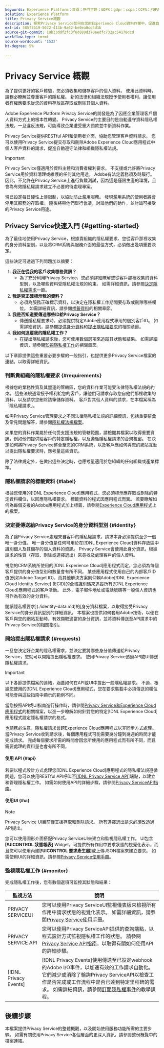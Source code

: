 ```yaml
---
keywords: Experience Platform；首頁；熱門主題；GDPR；gdpr；ccpa：CCPA；PDPA；PDPA_that；PDPA_THA；lgpd；LGPD；lgpd_bra；LGPD_BRA；
solution: Experience Platform
title: Privacy Service概觀
description: 探索Privacy Service如何在您的Experience Cloud資料作業中，促進自動符合隱私權法規。
exl-id: 585f7619-5072-413b-9a62-be0ea0cd4d1b
source-git-commit: 19b33ddf2fc3f8d889d370eedfc732ac54178dcd
workflow-type: tm+mt
source-wordcount: '1532'
ht-degree: 5%

---
```


# Privacy Service 概觀

為了提供更好的客戶體驗，您必須收集和儲存客戶的個人資料。 使用此資料時，請務必瞭解並尊重客戶的隱私權。 新的法律和組織法規授予使用者權利，讓使用者有權應要求從您的資料存放區存取或刪除其個人資料。

Adobe Experience Platform Privacy Service的開發是為了因應企業管理客戶個人資料方式上的根本性轉變。 Privacy Service的主要目的是自動遵守資料隱私權法規，一旦違反法規，可能導致企業遭受重大罰款並中斷資料作業。

Privacy Service提供RESTful API和使用者介面，協助您管理客戶資料請求。 您可以使用Privacy Service提交存取和刪除Adobe Experience Cloud應用程式中個人客戶資料的請求，促進自動遵守法律和組織隱私權法規。

>[!IMPORTANT]
>
>Privacy Service僅適用於資料主體和消費者權利要求。 不支援或允許將Privacy Service用於資料清理或維護的任何其他用途。 Adobe有法定義務須及時履行。 因此，不允許在Privacy Service上進行負載測試，因為這是僅限生產的環境，且會為有效隱私權請求建立不必要的待處理專案。
>
>現已設定每日硬性上傳限制，以協助防止濫用服務。 發現濫用系統的使用者將會停用其服務的存取權。 隨後將與他們舉行會議，討論他們的動作，並討論可接受的Privacy Service用途。

## Privacy Service快速入門 {#getting-started}

為了最佳地使用Privacy Service，根據貴組織的隱私權要求、您從客戶那裡收集的身分資料型別，以及將CRM系統與服務介面的最佳方式，必須做出幾項重要決定。

這些決定可透過下列問題加以摘要：

1. **我正在從我的客戶收集哪些資訊？**
   * 為了充分利用Privacy Service，您必須詳細瞭解您從客戶那裡收集的資料型別，以及哪些資料受隱私權法規的約束。 如需詳細資訊，請參閱[決定隱私權需求](#requirements)一節。
1. **我是否正確標示我的資料？**
   * 必須為服務正確標示資料，以決定在隱私權工作期間要存取或刪除哪些欄位。 如需詳細資訊，請參閱[標籤資料](#label)的相關章節。
1. **我是否知道要傳送哪些ID給Privacy Service？**
   * 傳送隱私權要求時，必須提供特定Adobe應用程式專用的個別客戶ID。 如需詳細資訊，請參閱[提供身分資料](#identity)和[提出隱私權要求](#requests)的相關章節。
1. **我如何追蹤我的隱私權工作？**
   * 在提出隱私權請求後，您可使用數個選項來追蹤其狀態和結果。 如需詳細資訊，請參閱[監視隱私權工作](#monitor)的相關章節。

以下章節提供這些重要必要步驟的一般指引，也提供更多Privacy Service檔案的連結，以取得詳細資訊。

### 判斷貴組織的隱私權要求 {#requirements}

根據您的業務性質及其營運的管轄區，您的資料作業可能受法律隱私權法規的約束。 這些法規通常授予權利給您的客戶，讓他們可請求存取您自他們那裡收集的資料，以及請求您刪除該筆儲存資料。 客戶對其個人資料的請求，在本檔案稱為「隱私權請求」。

如需Privacy Service管理要求之不同法律隱私權法規的詳細資訊，包括重要辭彙及常見問題解答，請參閱[隱私權法規檔案](./regulations/overview.md)。

如果您的資料作業屬於任何受支援法規的管轄範圍，請檢閱其檔案以取得重要資訊，例如他們提供給客戶的特定隱私權，以及遵循隱私權請求的合規視窗。 在決定如何將Privacy Service整合至您的CRM系統，以及客戶應如何與您的網站互動以提出隱私權要求時，應考量這些資訊。

除了法律規定外，在做出這些決定時，也應考量適用於您組織的任何組織或產業標準。

### 隱私權請求的標籤資料 {#label}

根據您使用的[!DNL Experience Cloud]應用程式，您必須標示應存取或刪除的特定資料欄位，以回應隱私權要求。 標籤資料的程式因應用程式而異。 若要瞭解如何為每個支援的Adobe應用程式加上標籤，請參閱[Experience Cloud應用程式](./experience-cloud-apps.md)上的檔案。

### 決定要傳送給Privacy Service的身分資料型別 {#identity}

為了讓Privacy Service處理來自客戶的隱私權請求，請求本身必須提供至少一個唯一身分值。 唯一身分值是任何可用於在[!DNL Experience Cloud]資料存放區中識別個人及其儲存的個人資料的資訊。 Privacy Service會使用此身分資訊，根據請求的性質（存取、刪除或選擇退出）來尋找及處理客戶的個人資料。

視您的CRM系統所使用的[!DNL Experience Cloud]應用程式而定，您必須為每個客戶提供的身分值型別和數量會有所不同。 某些應用程式使用自己的內部客戶ID值(例如Adobe Target ID)，而其他解決方案則仰賴Adobe[!DNL Experience Cloud Identity Service] (ECID)的全域識別碼來追蹤所有[!DNL Experience Cloud]應用程式的客戶活動。 此外，電子郵件地址或電話號碼等一般個人資訊也可作為有效的身分資料。

閱讀隱私權要求](./identity-data.md)的[身分資料檔案，以取得接受Privacy Service的身分資訊型別的詳細資訊。 本檔案也提供如何套用Adobe技術，以便在客戶與您的網站互動時，有效擷取適當的身分資訊，並將資料傳送至API請求中的Privacy Service的相關指引。

### 開始提出隱私權請求 {#requests}

一旦您決定好企業的隱私權需求，並決定要將哪些身分值傳送給Privacy Service，您就可以開始提出隱私權要求。 使用Privacy Service透過API或UI傳送隱私權請求。

>[!IMPORTANT]
>
>以下各節提供檔案的連結，涵蓋如何在API或UI中提出一般隱私權請求。 不過，根據您使用的[!DNL Experience Cloud]應用程式，您在要求裝載中必須傳送的欄位可能會與這些指南中顯示的範例不同。
>
>當您按照API或UI指南進行操作時，請參閱[Privacy Service和Experience Cloud應用程式](./experience-cloud-apps.md)的相關檔案，以進一步瞭解如何針對您的特定[!DNL Experience Cloud]應用程式設定隱私權請求的格式。
>
>也請務必注意，隱私權請求會跨Experience Cloud應用程式以非同步方式處理。 當Privacy Service收到請求後，每個應用程式可能需要幾分鐘到幾週的時間才能完成請求。 完成每個要求所需的時間會因您所使用的應用程式而有所不同，而且需要處理的資料量也會有所不同。

#### 使用 API {#api}

若要以程式設計方式處理您[!DNL Experience Cloud]應用程式的隱私權法規遵循問題，您可以使用RESTful API呼叫至[[!DNL Privacy Service API]](https://developer.adobe.com/experience-platform-apis/references/privacy-service/)端點，以建立和管理隱私權工作。 如需如何使用API的詳細步驟，請參閱[Privacy ServiceAPI指南](api/overview.md)。

#### 使用UI {#ui}

>[!NOTE]
>
>Privacy Service UI目前僅支援存取和刪除請求。 所有選擇退出請求必須改透過API提出。

您可以使用圖形介面搭配Privacy ServiceUI來建立和監視隱私權工作。 UI包含&#x200B;**[!UICONTROL 狀態報表]** Widget，可提供所有作用中要求狀態的視覺化表示，而且您可以使用內建&#x200B;**[!UICONTROL 要求產生器]**&#x200B;或上傳JSON檔案來建立要求。 如需使用UI的詳細資訊，請參閱[Privacy Service使用手冊](ui/overview.md)。

### 監視隱私權工作 {#monitor}

完成隱私權工作後，您有數個選項可監控其狀態和結果：

| 監視方法 | 說明 |
| --- | --- |
| PRIVACY SERVICEUI | 您可以使用Privacy ServiceUI監視儀表板來檢視所有作用中請求狀態的視覺化表示。 如需詳細資訊，請參閱[Privacy Service使用手冊](ui/overview.md)。 |
| PRIVACY SERVICE API | 您可以使用Privacy ServiceAPI提供的查詢端點，以程式設計方式監視隱私權工作的狀態。 請參閱[Privacy Service API指南](./api/overview.md)，以取得有關如何使用API的詳細步驟。 |
| [!DNL Privacy Events] | [!DNL Privacy Events]使用傳送至已設定webhook的Adobe I/O事件，以加速有效的工作請求自動化。 它們減少或消除了輪詢Privacy ServiceAPI以檢查工作是否完成或工作流程中是否已達到特定里程碑的需求。 如需詳細資訊，請參閱[訂閱隱私權事件](./privacy-events.md)的教學課程。 |

## 後續步驟

本檔案提供Privacy Service的整體概觀，以及開始使用服務功能所需的主要步驟。 如需有關使用Privacy Service各個層面的更深入資訊，請參閱整份概覽中的檔案連結。
